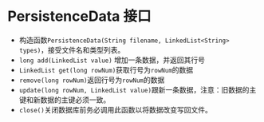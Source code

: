 # PersistenceData 接口

* 构造函数`PersistenceData(String filename, LinkedList<String> types)`，接受文件名和类型列表。
* `long add(LinkedList value)` 增加一条数据，并返回其行号
* `LinkedList get(long rowNum)`获取行号为`rowNum`的数据
* `remove(long rowNum)`返回行号为`rowNum`的数据
* `update(long rowNum, LinkedList value)`跟新一条数据，注意：旧数据的主键和新数据的主键必须一致。
* `close()`关闭数据库前务必调用此函数以将数据改变写回文件。